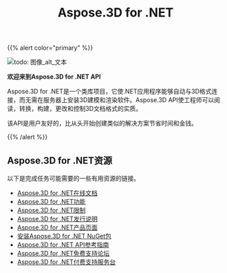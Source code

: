 ﻿---
title: Aspose.3D for .NET
type: docs
description: Aspose.3D for .NET是一个类库项目，它使.NET应用程序能够自动与3D格式连接，而无需在服务器上安装3D建模和渲染软件。Aspose.3D API使工程师可以阅读，转换，构建，更改和控制3D文档格式的实质。
weight: 10
url: /zh/net/
is_root: true
---
{{% alert color="primary" %}} 

![todo: 图像_alt_文本](home_1.png)

**欢迎来到Aspose.3D for .NET API**

Aspose.3D for .NET是一个类库项目，它使.NET应用程序能够自动与3D格式连接，而无需在服务器上安装3D建模和渲染软件。Aspose.3D API使工程师可以阅读，转换，构建，更改和控制3D文档格式的实质。

该API是用户友好的，比从头开始创建类似的解决方案节省时间和金钱。

{{% /alert %}} 
## **Aspose.3D for .NET资源**
以下是完成任务可能需要的一些有用资源的链接。

- [Aspose.3D for .NET在线文档](/3d/zh/net/)
- [Aspose.3D for .NET功能](/3d/zh/net/product-overview/#productoverview-richfeatures)
- [Aspose.3D for .NET限制](/3d/zh/net/installation/#installation-systemrequirements)
- [Aspose.3D for .NET发行说明](/3d/zh/net/release-notes/)
- [Aspose.3D for .NET产品页面](https://products.aspose.com/3d/net/)
- [安装Aspose.3D for .NET NuGet包](https://www.nuget.org/packages/Aspose.3D/)
- [Aspose.3D for .NET API参考指南](https://reference.aspose.com/3d/net)
- [Aspose.3D for .NET免费支持论坛](https://forum.aspose.com/c/3d/18)
- [Aspose.3D for .NET付费支持服务台](https://helpdesk.aspose.com/)
